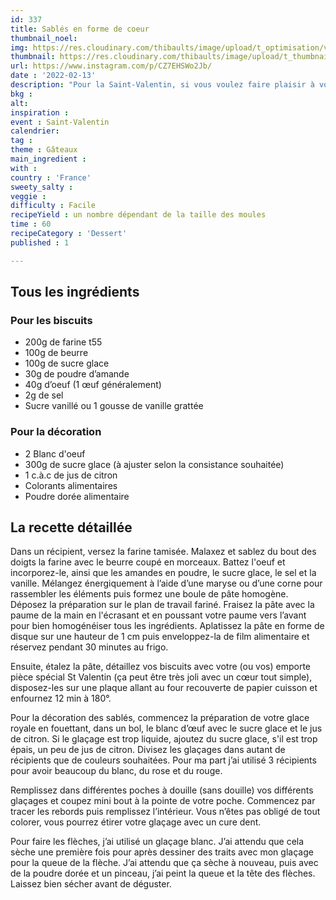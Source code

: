 ```yaml
---
id: 337
title: Sablés en forme de coeur
thumbnail_noel: 
img: https://res.cloudinary.com/thibaults/image/upload/t_optimisation/v1659530982/Recipes/20220213_sables_coeur.jpg
thumbnail: https://res.cloudinary.com/thibaults/image/upload/t_thumbnail_josie/v1659530982/Recipes/20220213_sables_coeur.jpg
url: https://www.instagram.com/p/CZ7EHSWo2Jb/
date : '2022-02-13'
description: "Pour la Saint-Valentin, si vous voulez faire plaisir à votre chéri•e ou à un proche, essayez ma recette de sablés fait avec amour !"
bkg : 
alt: 
inspiration :
event : Saint-Valentin
calendrier: 
tag : 
theme : Gâteaux
main_ingredient : 
with : 
country : 'France'
sweety_salty : 
veggie : 
difficulty : Facile
recipeYield : un nombre dépendant de la taille des moules
time : 60
recipeCategory : 'Dessert'
published : 1

---
```

## Tous les ingrédients
### Pour les biscuits
 - 200g de farine t55
 - 100g de beurre
 - 100g de sucre glace
 - 30g de poudre d’amande
 - 40g d’oeuf (1 œuf généralement)
 - 2g de sel
 - Sucre vanillé ou 1 gousse de vanille grattée

### Pour la décoration
 - 2 Blanc d'oeuf
 - 300g de sucre glace (à ajuster selon la consistance souhaitée)
 - 1 c.à.c de jus de citron
 - Colorants alimentaires
 - Poudre dorée alimentaire 

## La recette détaillée
Dans un récipient, versez la farine tamisée. Malaxez et sablez du bout des doigts la farine avec le beurre coupé en morceaux. Battez l'oeuf et incorporez-le, ainsi que les amandes en poudre, le sucre glace, le sel et la vanille. Mélangez énergiquement à l’aide d’une maryse ou d’une corne pour rassembler les éléments puis formez une boule de pâte homogène. Déposez la préparation sur le plan de travail fariné. Fraisez la pâte avec la paume de la main en l'écrasant et en poussant votre paume vers l’avant pour bien homogénéiser tous les ingrédients. Aplatissez la pâte en forme de disque sur une hauteur de 1 cm puis enveloppez-la de film alimentaire et réservez pendant 30 minutes au frigo.

Ensuite, étalez la pâte, détaillez vos biscuits avec votre (ou vos) emporte pièce spécial St Valentin (ça peut être très joli avec un cœur tout simple), disposez-les sur une plaque allant au four recouverte de papier cuisson et enfournez 12 min à 180°.

Pour la décoration des sablés, commencez la préparation de votre glace royale en fouettant, dans un bol, le blanc d’œuf avec le sucre glace et le jus de citron. Si le glaçage est trop liquide, ajoutez du sucre glace, s'il est trop épais, un peu de jus de citron. Divisez les glaçages dans autant de récipients que de couleurs souhaitées. Pour ma part j’ai utilisé 3 récipients pour avoir beaucoup du blanc, du rose et du rouge. 

Remplissez dans différentes poches à douille (sans douille) vos différents glaçages et coupez mini bout à la pointe de votre poche. Commencez par tracer les rebords puis remplissez l’intérieur. Vous n’êtes pas obligé de tout colorer, vous pourrez étirer votre glaçage avec un cure dent.

Pour faire les flèches, j’ai utilisé un glaçage blanc. J’ai attendu que cela sèche une première fois pour après dessiner des traits avec mon glaçage pour la queue de la flèche. J’ai attendu que ça sèche à nouveau, puis avec de la poudre dorée et un pinceau, j’ai peint la queue et la tête des flèches. Laissez bien sécher avant de déguster.